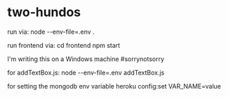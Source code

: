 # two-hundos

run via:
    node --env-file=.env .


run frontend via:
    cd frontend
    npm start

I'm writing this on a Windows machine #sorrynotsorry

for addTextBox.js:
    node --env-file=.env addTextBox.js

for setting the mongodb env variable
    heroku config:set VAR_NAME=value